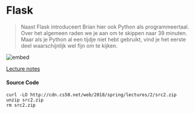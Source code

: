# Flask

> Naast Flask introduceert Brian hier ook Python als programmeertaal. Over het algemeen raden we je aan om te skippen naar 39 minuten. Maar als je Python al een tijdje niet hebt gebruikt, vind je het eerste deel waarschijnlijk wel fijn om te kijken.

![embed](https://www.youtube.com/embed/j5wysXqaIV8)

[Lecture notes](https://cs50.harvard.edu/web/2018/notes/2/)

#### Source Code 

    curl -LO http://cdn.cs50.net/web/2018/spring/lectures/2/src2.zip
    unzip src2.zip
    rm src2.zip
